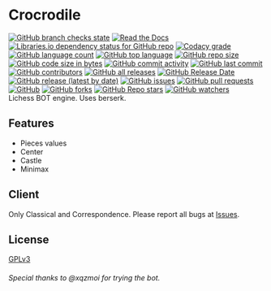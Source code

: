# Crocrodile
[![GitHub branch checks state](https://img.shields.io/github/checks-status/Virinas-code/Crocrodile/master?logo=github)](https://github.com/Virinas-code/Crocrodile/actions)
[![Read the Docs](https://img.shields.io/readthedocs/crocrodile?logo=readthedocs)](https://crocrodile.readthedocs.io/en/latest/index.html)
[![Libraries.io dependency status for GitHub repo](https://img.shields.io/librariesio/github/Virinas-code/Crocrodile)](https://github.com/Virinas-code/Crocrodile/network/dependencies)
[![Codacy grade](https://img.shields.io/codacy/grade/1e17ec0712de499ab83227be9ed55620?logo=codacy)](https://app.codacy.com/gh/Virinas-code/Crocrodile/)
[![GitHub language count](https://img.shields.io/github/languages/count/Virinas-code/Crocrodile)](https://github.com/Virinas-code/Crocrodile)
[![GitHub top language](https://img.shields.io/github/languages/top/Virinas-code/Crocrodile?logo=python)](https://github.com/Virinas-code/Crocrodile/search?l=python)
[![GitHub repo size](https://img.shields.io/github/repo-size/Virinas-code/Crocrodile?logo=github)](https://github.com/Virinas-code/Crocrodile)
[![GitHub code size in bytes](https://img.shields.io/github/languages/code-size/Virinas-code/Crocrodile?logo=github)](https://github.com/Virinas-code/Crocrodile)
[![GitHub commit activity](https://img.shields.io/github/commit-activity/m/Virinas-code/Crocrodile?logo=github)](https://github.com/Virinas-code/Crocrodile/commits/master)
[![GitHub last commit](https://img.shields.io/github/last-commit/Virinas-code/Crocrodile?logo=github)](https://github.com/Virinas-code/Crocrodile/commits/master)
[![GitHub contributors](https://img.shields.io/github/contributors/Virinas-code/Crocrodile?logo=github)](https://github.com/Virinas-code/Crocrodile/graphs/contributors)
[![GitHub all releases](https://img.shields.io/github/downloads/Virinas-code/Crocrodile/total?logo=github)](https://github.com/Virinas-code/Crocrodile/releases)
[![GitHub Release Date](https://img.shields.io/github/release-date/Virinas-code/Crocrodile?logo=github)](https://github.com/Virinas-code/Crocrodile/releases/latest)
[![GitHub release (latest by date)](https://img.shields.io/github/v/release/Virinas-code/Crocrodile?logo=github)](https://github.com/Virinas-code/Crocrodile/releases/latest)
[![GitHub issues](https://img.shields.io/github/issues/Virinas-code/Crocrodile?logo=github)](https://github.com/Virinas-code/Crocrodile/issues)
[![GitHub pull requests](https://img.shields.io/github/issues-pr/Virinas-code/Crocrodile?logo=github)](https://github.com/Virinas-code/Crocrodile/pulls)
[![GitHub](https://img.shields.io/github/license/Virinas-code/Crocrodile?logo=github)](https://github.com/Virinas-code/Crocrodile/blob/master/LICENSE)
[![GitHub forks](https://img.shields.io/github/forks/Virinas-code/Crocrodile?style=social)](https://github.com/Virinas-code/Crocrodile/network/members)
[![GitHub Repo stars](https://img.shields.io/github/stars/Virinas-code/Crocrodile?style=social)](https://github.com/Virinas-code/Crocrodile/stargazers)
[![GitHub watchers](https://img.shields.io/github/watchers/Virinas-code/Crocrodile?style=social)](https://github.com/Virinas-code/Crocrodile/watchers)  
Lichess BOT engine.
Uses berserk.
## Features
- Pieces values
- Center
- Castle
- Minimax
## Client
Only Classical and Correspondence.
Please report all bugs at [Issues](https://github.com/Virinas-code/Crocrodile/issues).
## License
[GPLv3](https://github.com/Virinas-code/Crocrodile/blob/master/LICENSE)

###### Special thanks to @xqzmoi for trying the bot.
